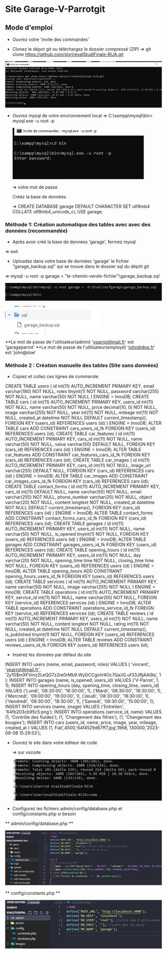 # Site Garage-V-Parrotgit



## Mode d'emploi 


- Ouvrez votre 'invite des commandes'

- Clonez le dépot  git ou téléchargez le dossier compressé (ZIP)
  => git clone https://github.com/slyrj/evalStudiFinale-RIJA.git

![clonnage dossier en image](https://github.com/slyrj/evalStudiFinale-RIJA/blob/main/readme-img/clone.png)

- Ouvrez mysql de votre environnement local
  =>  C:\xampp\mysql\bin>  mysql.exe -u root -p

  ![session mysql en image](https://github.com/slyrj/evalStudiFinale-RIJA/blob/main/readme-img/mysql.png)


  => votre mot de passe

  Crééz la base de données

  => CREATE DATABASE garage DEFAULT CHARACTER SET utf8mb4 COLLATE utf8mb4_unicode_ci;
     USE garage;


### Méthode 1: Création automatique des tables avec avec des données (recommandée)

- Après avoir créé la base de données 'garage', fermez mysql 

 => exit

- Uploadez dans votre base de données 'garage' le fichier "garage_backup.sql" qui se trouve dans le dossier sql du dépôt git  

 => mysql -u root -p garage < "le-chemin-versle-fichier"\garage_backup.sql

  ![Image commande sql upload  backup](https://github.com/slyrj/evalStudiFinale-RIJA/blob/main/readme-img/backup.png)

 ![Image fichier backup dans dsossier sql](https://github.com/slyrj/evalStudiFinale-RIJA/blob/main/readme-img/back-up.png)

 **Le mot de passe de l'utilisateur(admin) 'vparrot@mail.fr' est 'garageparrot' 
  **Le mot de passe de l'utilisateur(employé) 'john@doe.fr' est 'john@doe' 

### Méthode 2 : Création manuelle des tables (Site sans données)
- Copiez et collez ces lignes de commande:

CREATE TABLE users (
  id int(11) AUTO_INCREMENT PRIMARY KEY,
  email varchar(180) NOT NULL,
  roles tinyint(1) NOT NULL,
  password varchar(255) NOT NULL,
  name varchar(50) NOT NULL
) ENGINE = InnoDB;
CREATE TABLE cars (
  id int(11) AUTO_INCREMENT PRIMARY KEY,
  users_id int(11) NOT NULL,
  name varchar(50) NOT NULL,
  price decimal(10, 0) NOT NULL,
  image varchar(255) NOT NULL,
  year int(11) NOT NULL,
  mileage int(11) NOT NULL,
  created_at datetime NOT NULL DEFAULT current_timestamp(),
  FOREIGN KEY (users_id) REFERENCES users (id)
) ENGINE = InnoDB;
ALTER TABLE cars
ADD CONSTRAINT cars_users_id_fk FOREIGN KEY (users_id) REFERENCES users (id);
CREATE TABLE car_features (
  id int(11) AUTO_INCREMENT PRIMARY KEY,
  cars_id int(11) NOT NULL,
  name varchar(50) NOT NULL,
  value varchar(50) DEFAULT NULL,
  FOREIGN KEY (cars_id) REFERENCES cars (id)
) ENGINE = InnoDB;
ALTER TABLE car_features
ADD CONSTRAINT car_features_cars_id_fk FOREIGN KEY (cars_id) REFERENCES cars (id);
CREATE TABLE car_images (
  id int(11) AUTO_INCREMENT PRIMARY KEY,
  cars_id int(11) NOT NULL,
  image_url varchar(255) DEFAULT NULL,
  FOREIGN KEY (cars_id) REFERENCES cars (id)
) ENGINE = InnoDB;
ALTER TABLE car_images
ADD CONSTRAINT car_images_cars_id_fk FOREIGN KEY (cars_id) REFERENCES cars (id);
CREATE TABLE contact_forms (
  id int(11) AUTO_INCREMENT PRIMARY KEY,
  cars_id int(11) DEFAULT NULL,
  name varchar(50) NOT NULL,
  email varchar(255) NOT NULL,
  phone_number varchar(20) NOT NULL,
  object varchar(20) NOT NULL,
  content longtext NOT NULL,
  created_at datetime NOT NULL DEFAULT current_timestamp(),
  FOREIGN KEY (cars_id) REFERENCES cars (id)
) ENGINE = InnoDB;
ALTER TABLE contact_forms
ADD CONSTRAINT contact_forms_cars_id_fk FOREIGN KEY (cars_id) REFERENCES cars (id);
CREATE TABLE garages (
  id int(11) AUTO_INCREMENT PRIMARY KEY,
  users_id int(11) NOT NULL,
  name varchar(50) NOT NULL,
  is_opened tinyint(1) NOT NULL,
  FOREIGN KEY (users_id) REFERENCES users (id)
) ENGINE = InnoDB;
ALTER TABLE garages
ADD CONSTRAINT garages_users_id_fk FOREIGN KEY (users_id) REFERENCES users (id);
CREATE TABLE opening_hours (
  id int(11) AUTO_INCREMENT PRIMARY KEY,
  users_id int(11) NOT NULL,
  day varchar(20) NOT NULL,
  opening_time time NOT NULL,
  closing_time time NOT NULL,
  FOREIGN KEY (users_id) REFERENCES users (id)
) ENGINE = InnoDB;
ALTER TABLE opening_hours
ADD CONSTRAINT opening_hours_users_id_fk FOREIGN KEY (users_id) REFERENCES users (id);
CREATE TABLE services (
  id int(11) AUTO_INCREMENT PRIMARY KEY,
  name varchar(50) NOT NULL,
  image varchar(255) NOT NULL
) ENGINE = InnoDB;
CREATE TABLE operations (
  id int(11) AUTO_INCREMENT PRIMARY KEY,
  service_id int(11) NOT NULL,
  name varchar(50) NOT NULL,
  FOREIGN KEY (service_id) REFERENCES services (id)
) ENGINE = InnoDB;
ALTER TABLE operations
ADD CONSTRAINT operations_service_id_fk FOREIGN KEY (service_id) REFERENCES services (id);
CREATE TABLE reviews (
  id int(11) AUTO_INCREMENT PRIMARY KEY,
  users_id int(11) NOT NULL,
  name varchar(50) NOT NULL,
  content longtext NOT NULL,
  rating int(11) NOT NULL,
  created_at datetime NOT NULL DEFAULT current_timestamp(),
  is_published tinyint(1) NOT NULL,
  FOREIGN KEY (users_id) REFERENCES users (id)
) ENGINE = InnoDB;
ALTER TABLE reviews
ADD CONSTRAINT reviews_users_id_fk FOREIGN KEY (users_id) REFERENCES users (id);

   
- Insérez les données par défaut du site

INSERT INTO users (name, email, password, roles)
VALUES (
    'vincent',
    'vparrot@mail.fr',
    '$2y$10$mXFVmz2LeQG7z2re0rMb9.WyDCCginV4Oc7Qa/iG.uf33JRjAAl9q',
    1
  );
INSERT INTO garages (name, is_opened, users_id)
VALUES ('V-Parrot', 1, 1);
INSERT INTO opening_hours (day, opening_time, closing_time, users_id)
VALUES ('Lundi', '08:30:00', '18:30:00', 1),
  ('Mardi', '08:30:00', '18:30:00', 1),
  ('Mercredi', '09:00:00', '19:00:00', 1),
  ('Jeudi', '08:30:00', '18:30:00', 1),
  ('Vendredi', '08:30:00', '18:30:00', 1),
  ('Samedi', '09:30:00', '15:00:00', 1);
INSERT INTO services (name, image)
VALUES ('Entretien',  '64fb203cb95c5.png');
INSERT INTO operations (service_id, name)
VALUES (1,  'Contrôle des fluides'),
(1,  'Changement des filtres'),
(1,  'Changement des bougies');
  INSERT INTO cars (users_id, name, price, image, year, mileage, created_at )
VALUES (1,  Fiat',4500,'64f4529d67ff7.jpg',1968, 130000,'2023-09-08 15:29:53');


 - Ouvrez le site  dans votre éditeur de code 

   => sur vscode 

    ![<image edit site avec vscode](https://github.com/slyrj/evalStudiFinale-RIJA/blob/main/readme-img/vsc.png)

- Configurez les fichiers admin/config/database.php et config/constants.php si besoin

** admin/config/database.php **

 ![<image fichier database.php](https://github.com/slyrj/evalStudiFinale-RIJA/blob/main/readme-img/admin-config.png)

 ** config/constants.php **

 ![<image fichier database.php](https://github.com/slyrj/evalStudiFinale-RIJA/blob/main/readme-img/constants.png)